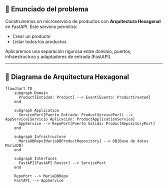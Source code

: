 ## 🎯 Enunciado del problema

Construiremos un microservicio de productos con **Arquitectura Hexagonal** en FastAPI. Este servicio permitirá:

* Crear un producto
* Listar todos los productos

Aplicaremos una separación rigurosa entre dominio, puertos, infraestructura y adaptadores de entrada (FastAPI).

---

## 📐 Diagrama de Arquitectura Hexagonal

```mermaid
flowchart TD
    subgraph Domain
      Product[Entidad: Product] --> Event[Evento: ProductCreated]
    end

    subgraph Application
      ServicePort[Puerto Entrada: ProductServicePort] --> AppService[Servicio Aplicación: ProductApplicationService]
      AppService --> RepoPort[Puerto Salida: ProductRepositoryPort]
    end

    subgraph Infrastructure
      MariaDBRepo[MariaDBProductRepository] --> DB[Base de datos MariaDB]
    end

    subgraph Interfaces
      FastAPI[FastAPI Router] --> ServicePort
    end

    RepoPort --> MariaDBRepo
    FastAPI --> AppService
```
